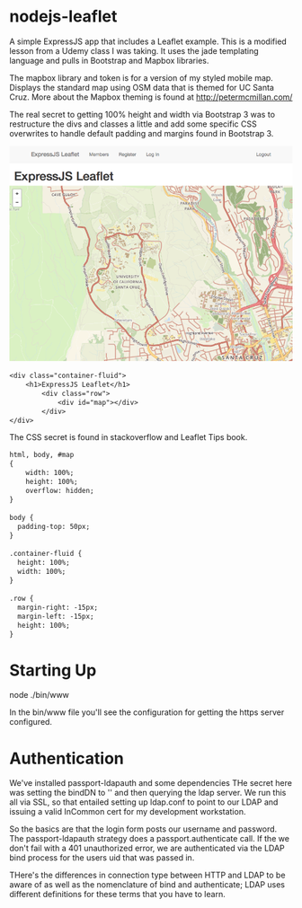 # nodejs-leaflet
A simple ExpressJS app that includes a Leaflet example. This is a modified lesson from a Udemy class I was taking. It uses the jade templating language and pulls in Bootstrap and Mapbox libraries.

The mapbox library and token is for a version of my styled mobile map. Displays the standard map using OSM data that is themed for UC Santa Cruz. More about the Mapbox theming is found at http://petermcmillan.com/

The real secret to getting 100% height and width via Bootstrap 3 was to restructure the divs and classes a little and add some specific CSS overwrites to handle default padding and margins found in Bootstrap 3.

<img src="expressjs-leaflet.png" alt="ExpressJS Leaflet screen shot">


```
<div class="container-fluid">
	<h1>ExpressJS Leaflet</h1>
		<div class="row">
			<div id="map"></div>
		</div>
</div>
```

The CSS secret is found in stackoverflow and Leaflet Tips book.

```
html, body, #map
{
    width: 100%;
    height: 100%;
    overflow: hidden;
}

body {
  padding-top: 50px;
}

.container-fluid {
  height: 100%;
  width: 100%;
}

.row {
  margin-right: -15px;
  margin-left: -15px;
  height: 100%;
}
```

# Starting Up
node ./bin/www

In the bin/www file you'll see the configuration for getting the https server configured. 

# Authentication
We've installed passport-ldapauth and some dependencies THe secret here was setting the bindDN to '' and then querying the ldap server. We run this all via SSL, so that entailed setting up ldap.conf to point to our LDAP and issuing a valid InCommon cert for my development workstation. 

So the basics are that the login form posts our username and password. The passport-ldapauth strategy does a passport.authenticate call. If the we don't fail with a 401 unauthorized error, we are authenticated via the LDAP bind process for the users uid that was passed in.

THere's the differences in connection type between HTTP and LDAP to be aware of as well as the nomenclature of bind and authenticate; LDAP uses different definitions for these terms that you have to learn.





